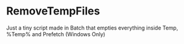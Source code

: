# RemoveTempFiles
Just a tiny script made in Batch that empties everything inside Temp, %Temp% and Prefetch (Windows Only)
